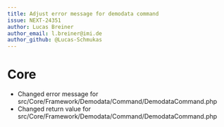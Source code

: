 ```yaml
---
title: Adjust error message for demodata command
issue: NEXT-24351
author: Lucas Breiner
author_email: l.breiner@imi.de
author_github: @Lucas-Schmukas
---
```


# Core
* Changed error message for src/Core/Framework/Demodata/Command/DemodataCommand.php
* Changed return value for src/Core/Framework/Demodata/Command/DemodataCommand.php
